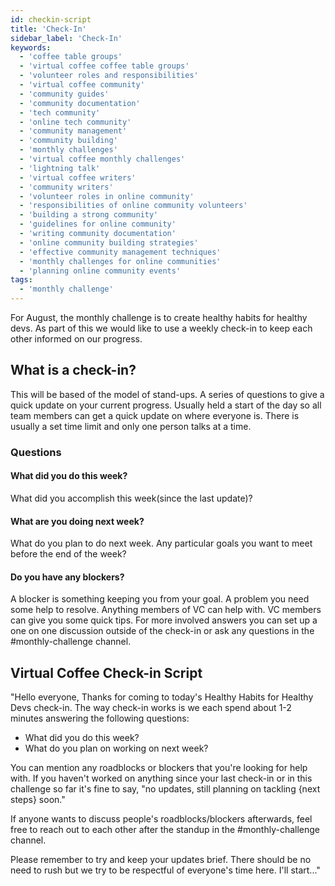 ```yaml
---
id: checkin-script
title: 'Check-In'
sidebar_label: 'Check-In'
keywords:
  - 'coffee table groups'
  - 'virtual coffee coffee table groups'
  - 'volunteer roles and responsibilities'
  - 'virtual coffee community'
  - 'community guides'
  - 'community documentation'
  - 'tech community'
  - 'online tech community'
  - 'community management'
  - 'community building'
  - 'monthly challenges'
  - 'virtual coffee monthly challenges'
  - 'lightning talk'
  - 'virtual coffee writers'
  - 'community writers'
  - 'volunteer roles in online community'
  - 'responsibilities of online community volunteers'
  - 'building a strong community'
  - 'guidelines for online community'
  - 'writing community documentation'
  - 'online community building strategies'
  - 'effective community management techniques'
  - 'monthly challenges for online communities'
  - 'planning online community events'
tags:
  - 'monthly challenge'
---
```


For August, the monthly challenge is to create healthy habits for healthy devs. As part of this we would like to use a weekly check-in to keep each other informed on our progress.

## What is a check-in?

This will be based of the model of stand-ups. A series of questions to give a quick update on your current progress. Usually held a start of the day so all team members can get a quick update on where everyone is. There is usually a set time limit and only one person talks at a time.

### Questions

#### What did you do this week?

What did you accomplish this week(since the last update)?

#### What are you doing next week?

What do you plan to do next week. Any particular goals you want to meet before the end of the week?

#### Do you have any blockers?

A blocker is something keeping you from your goal. A problem you need some help to resolve. Anything members of VC can help with. VC members can give you some quick tips. For more involved answers you can set up a one on one discussion outside of the check-in or ask any questions in the #monthly-challenge channel.

## Virtual Coffee Check-in Script

"Hello everyone,
Thanks for coming to today's Healthy Habits for Healthy Devs check-in. The way check-in works is we each spend about 1-2 minutes answering the following questions:

- What did you do this week?
- What do you plan on working on next week?

You can mention any roadblocks or blockers that you're looking for help with. If you haven't worked on anything since your last check-in or in this challenge so far it's fine to say, "no updates, still planning on tackling \{next steps\} soon."

If anyone wants to discuss people's roadblocks/blockers afterwards, feel free to reach out to each other after the standup in the #monthly-challenge channel.

Please remember to try and keep your updates brief. There should be no need to rush but we try to be respectful of everyone's time here.
I'll start..."
